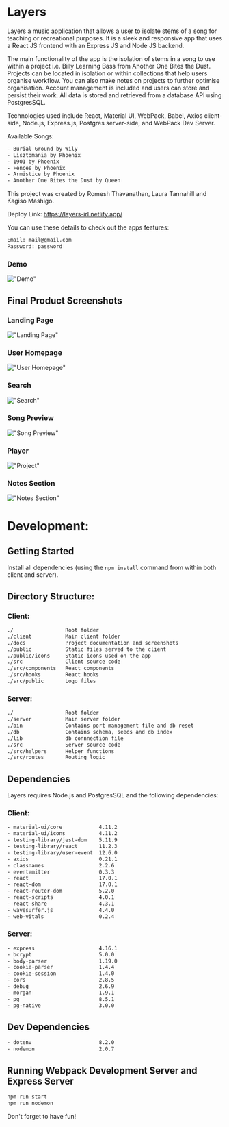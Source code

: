 # Layers

Layers a music application that allows a user to isolate stems of a song for teaching or recreational purposes. It is a sleek and responsive app that uses a React JS frontend with an Express JS and Node JS backend. 

The main functionality of the app is the isolation of stems in a song to use within a project i.e. Billy Learning Bass from Another One Bites the Dust. Projects can be located in isolation or within collections that help users organise workflow. You can also make notes on projects to further optimise organisation. Account management is included and users can store and persist their work. All data is stored and retrieved from a database API using PostgresSQL.

Technologies used include React, Material UI, WebPack, Babel, Axios client-side, Node.js, Express.js, Postgres server-side, and WebPack Dev Server.

Available Songs:
```sh
- Burial Ground by Wily
- Lisztomania by Phoenix
- 1901 by Phoenix
- Fences by Phoenix
- Armistice by Phoenix
- Another One Bites the Dust by Queen
```

This project was created by Romesh Thavanathan, Laura Tannahill and Kagiso Mashigo.

Deploy Link: https://layers-irl.netlify.app/

You can use these details to check out the apps features:
```sh
Email: mail@gmail.com
Password: password
```

### Demo
!["Demo"](https://github.com/rothavanathan/LHL-final-project/blob/master/client/docs/layers.gif?raw=true)

## Final Product Screenshots
### Landing Page
!["Landing Page"](https://github.com/rothavanathan/LHL-final-project/blob/readme/client/docs/Entry.png?raw=true)
### User Homepage
!["User Homepage"](https://github.com/rothavanathan/LHL-final-project/blob/readme/client/docs/Home.png?raw=true)
### Search
!["Search"](https://github.com/rothavanathan/LHL-final-project/blob/readme/client/docs/Search.png?raw=true)
### Song Preview
!["Song Preview"](https://github.com/rothavanathan/LHL-final-project/blob/readme/client/docs/Song%20Preview.png?raw=true)
### Player
!["Project"](https://github.com/rothavanathan/LHL-final-project/blob/readme/client/docs/Player.png?raw=true)
### Notes Section
!["Notes Section"](https://github.com/rothavanathan/LHL-final-project/blob/readme/client/docs/Notes.png?raw=true)

# Development:

## Getting Started

Install all dependencies (using the `npm install` command from within both client and server).

## Directory Structure:

### Client:

```sh
./                 Root folder
./client           Main client folder
./docs             Project documentation and screenshots
./public           Static files served to the client
./public/icons     Static icons used on the app
./src              Client source code
./src/components   React components
./src/hooks        React hooks
./src/public       Logo files
```

### Server:

```sh
./                 Root folder
./server           Main server folder
./bin              Contains port management file and db reset
./db               Contains schema, seeds and db index
./lib              db connnection file
./src              Server source code
./src/helpers      Helper functions
./src/routes       Routing logic
```

## Dependencies

Layers requires Node.js and PostgresSQL and the following dependencies:

### Client:

```sh
- material-ui/core            4.11.2
- material-ui/icons           4.11.2
- testing-library/jest-dom    5.11.9
- testing-library/react       11.2.3
- testing-library/user-event  12.6.0
- axios                       0.21.1
- classnames                  2.2.6
- eventemitter                0.3.3
- react                       17.0.1
- react-dom                   17.0.1
- react-router-dom            5.2.0
- react-scripts               4.0.1
- react-share                 4.3.1
- wavesurfer.js               4.4.0
- web-vitals                  0.2.4
```

### Server:

```sh
- express                     4.16.1
- bcrypt                      5.0.0
- body-parser                 1.19.0
- cookie-parser               1.4.4
- cookie-session              1.4.0
- cors                        2.8.5
- debug                       2.6.9
- morgan                      1.9.1
- pg                          8.5.1
- pg-native                   3.0.0
```

## Dev Dependencies

```sh
- dotenv                      8.2.0
- nodemon                     2.0.7
```

## Running Webpack Development Server and Express Server

```sh
npm run start
npm run nodemon
```

Don't forget to have fun!